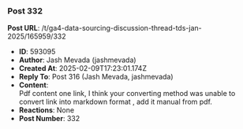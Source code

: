 ### Post 332
**Post URL**: /t/ga4-data-sourcing-discussion-thread-tds-jan-2025/165959/332
- **ID**: 593095
- **Author**: Jash Mevada (jashmevada)
- **Created At**: 2025-02-09T17:23:01.174Z
- **Reply To**: Post 316 (Jash Mevada, jashmevada)
- **Content**:  
  Pdf content one link, I think your converting method was unable to convert link into markdown format , add it manual from pdf.
- **Reactions**: None
- **Post Number**: 332

